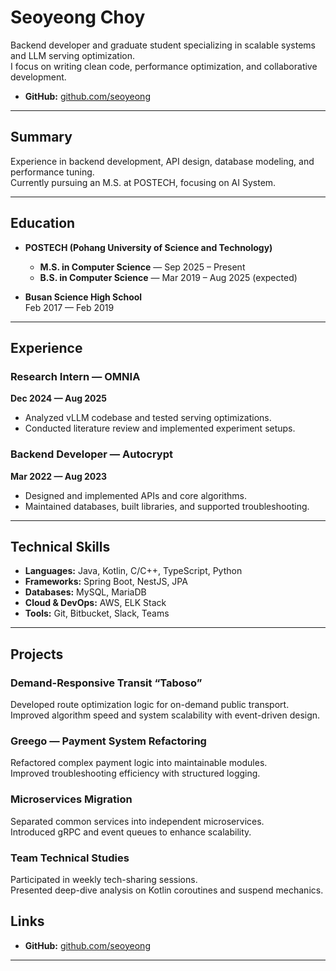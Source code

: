 # Seoyeong Choy

Backend developer and graduate student specializing in scalable systems and LLM serving optimization.  
I focus on writing clean code, performance optimization, and collaborative development.

- **GitHub:** [github.com/seoyeong](https://github.com/seoyeong)

---

## Summary

Experience in backend development, API design, database modeling, and performance tuning.  
Currently pursuing an M.S. at POSTECH, focusing on AI System.

---

## Education

- **POSTECH (Pohang University of Science and Technology)**  
  - **M.S. in Computer Science** — Sep 2025 – Present  
  - **B.S. in Computer Science** — Mar 2019 – Aug 2025 (expected)  

- **Busan Science High School**  
  Feb 2017 — Feb 2019

---

## Experience

### Research Intern — OMNIA
**Dec 2024 — Aug 2025**  
- Analyzed vLLM codebase and tested serving optimizations.  
- Conducted literature review and implemented experiment setups.

### Backend Developer — Autocrypt  
**Mar 2022 — Aug 2023**  
- Designed and implemented APIs and core algorithms.  
- Maintained databases, built libraries, and supported troubleshooting.

---

## Technical Skills

- **Languages:** Java, Kotlin, C/C++, TypeScript, Python  
- **Frameworks:** Spring Boot, NestJS, JPA  
- **Databases:** MySQL, MariaDB  
- **Cloud & DevOps:** AWS, ELK Stack  
- **Tools:** Git, Bitbucket, Slack, Teams  

---

## Projects

### Demand-Responsive Transit “Taboso”  
Developed route optimization logic for on-demand public transport.  
Improved algorithm speed and system scalability with event-driven design.

### Greego — Payment System Refactoring  
Refactored complex payment logic into maintainable modules.  
Improved troubleshooting efficiency with structured logging.

### Microservices Migration  
Separated common services into independent microservices.  
Introduced gRPC and event queues to enhance scalability.

### Team Technical Studies  
Participated in weekly tech-sharing sessions.  
Presented deep-dive analysis on Kotlin coroutines and suspend mechanics.

## Links
- **GitHub:** [github.com/seoyeong](https://github.com/seoyeong)

---
